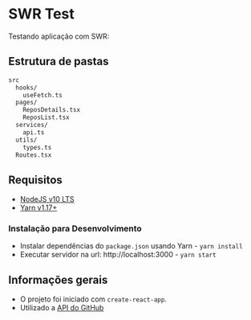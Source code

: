 # SWR Test

Testando aplicação com SWR:

## Estrutura de pastas

```bash
src 
  hooks/
    useFetch.ts
  pages/
    ReposDetails.tsx
    ReposList.tsx
  services/
    api.ts
  utils/
    types.ts
  Routes.tsx
```

## Requisitos

- [NodeJS v10 LTS](https://nodejs.org)
- [Yarn v1.17+](https://yarnpkg.com)

### Instalação para Desenvolvimento

- Instalar dependências do `package.json` usando Yarn - `yarn install`
- Executar servidor na url: http://localhost:3000 - `yarn start`
  
## Informações gerais

- O projeto foi iniciado com `create-react-app`.
- Utilizado a [API do GitHub](https://developer.github.com/v3/)
